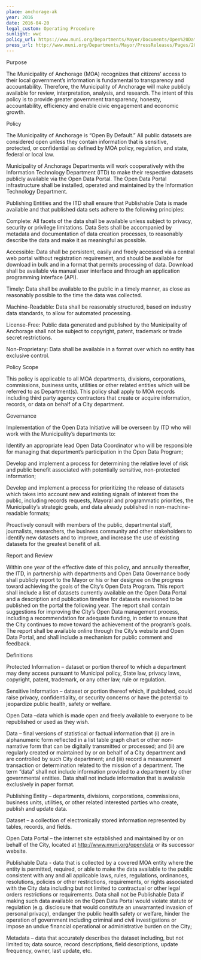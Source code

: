 ```yaml
---
place: anchorage-ak
year: 2016
date: 2016-04-20
legal_custom: Operating Procedure
sunlight: wwc
policy_url: https://www.muni.org/Departments/Mayor/Documents/Open%20Data%20Policy.pdf
press_url: http://www.muni.org/Departments/Mayor/PressReleases/Pages/20160427MunicipalityofAnchorageAdoptsOpenDataPolicy.aspx
---
```


Purpose

<span class="g-goals-and-values">The Municipality of Anchorage (MOA) recognizes that citizens’ access to their local government’s information is fundamental to transparency and accountability.  Therefore, the Municipality of Anchorage will make publicly available for review, interpretation, analysis, and research.  The intent of this policy is to provide greater government transparency, honesty, accountability, efficiency and enable civic engagement and economic growth.</span>

Policy

<span class="g-proactive-release">The Municipality of Anchorage is “Open By Default.”  <span class="g-build-on-precedent">All public datasets are considered open unless they contain information that is sensitive, protected, or confidential as defined by MOA policy, regulation, and state, federal or local law.</span></span>

<span class="g-data-portals-and-websites">Municipality of Anchorage Departments will work cooperatively with the Information Technology Department (ITD) to make their respective datasets publicly available via the Open Data Portal.  The Open Data Portal</span> infrastructure shall be installed, operated and maintained by the Information Technology Department.

<span class="g-data-quality">Publishing Entities and the ITD shall ensure that Publishable Data is made available and that published data sets adhere to the following principles:</span>

<span class="g-metadata"><span class="g-open-data-creation">Complete:  All facets of the data shall be available unless subject to privacy, security or privilege limitations.  Data Sets shall be accompanied by metadata and documentation of data creation processes, to reasonably describe the data and make it as meaningful as possible.</span></span>

<span class="g-open-access"><span class="g-bulk-data"><span class="g-public-apis">Accessible:  Data shall be persistent, easily and freely accessed via a central web portal without registration requirement, and should be available for download in bulk and in a format that permits processing of data.  Download shall be available via manual user interface and through an application programming interface (API)</span></span>.</span>

Timely:  Data shall be available to the public in a timely manner, as close as reasonably possible to the time the data was collected.

<span class="g-open-formats">Machine-Readable:  Data shall be reasonably structured, based on industry data standards, to allow for automated processing.</span>

<span class="g-license-free">License-Free:  Public data generated and published by the Municipality of Anchorage shall not be subject to copyright, patent, trademark or trade secret restrictions.</span>

Non-<span class="g-open-formats">Proprietary:  Data shall be available in a format over which no entity has exclusive control</span>.

Policy Scope

This <span class="g-outside-services">policy is applicable to all MOA departments, divisions, corporations, commissions, business units, utilities or other related entities which will be referred to as Department(s). This policy shall apply to MOA records including third party agency contractors that create or acquire information, records, or data on behalf of a City department. </span>

Governance 

<span class="g-oversight-authority">Implementation of the Open Data Initiative will be overseen by ITD who will work with the Municipality’s departments to:</span> 

Identify an appropriate lead Open Data Coordinator who will be responsible for managing that department’s participation in the Open Data Program; 

<span class="g-sensitive-information">Develop and implement a process for determining the relative level of risk and public benefit associated with potentially sensitive, non-protected information</span>; 

<span class="g-goals-and-values"><span class="g-prioritization">Develop and implement a process for prioritizing the release of datasets which takes into account new and existing signals of interest from the public, including records requests, Mayoral and programmatic priorities, the Municipality’s strategic goals, and data already published in non-machine-readable format</span></span>s;

<span class="g-partnerships">Proactively consult with members of the public, departmental staff, journalists, researchers, the business community and other stakeholders to identify new datasets and to improve, and increase the use of existing datasets for the greatest benefit of all.</span>

Report and Review

<span class="g-timelines"><span class="g-future-review">Within one year of the effective date of this policy, and annually thereafter, the ITD, in partnership with departments and Open Data Governance body shall publicly report to the Mayor or his or her designee on the progress toward achieving the goals of the City’s Open Data Program. </span></span><span class="g-real-time-updates">This <span class="g-timelines"><span class="g-future-review">report shall include a list of datasets</span></span> currently available on the Open Data Portal and a description and publication timeline for datasets envisioned <span class="g-timelines"><span class="g-future-review">to be published on the portal the following year. The report shall contain suggestions for improving the City’s Open Data management process</span></span></span>, including a recommendation for adequate funding, <span class="g-real-time-updates"><span class="g-timelines"><span class="g-future-review">in order to ensure that the City continues to move toward the achievement of the program’s goals. </span></span></span><span class="g-public-participation"><span class="g-timelines"><span class="g-future-review">The report shall be available online through the City’s website and Open Data Portal, and shall include a mechanism for public comment and feedback</span></span></span>. 

Definitions

Protected Information – dataset or portion thereof to which a department may deny access pursuant to Municipal policy, State law, privacy laws, copyright, patent, trademark, or any other law, rule or regulation.

Sensitive Information – dataset or portion thereof which, if published, could raise privacy, confidentiality, or security concerns or have the potential to jeopardize public health, safety or welfare.

Open Data –<span class="def-open">data which is made open and freely available to everyone to be republished or used as they wish.</span>

Data – <span class="def-data">final versions of statistical or factual information that (i) are in alphanumeric form reflected in a list table graph chart or other non-narrative form that can be digitally transmitted or processed; and (ii) are regularly created or maintained by or on behalf of a City department and are controlled by such City department; and (iii) record a measurement transaction or determination related to the mission of a department. The term “data” shall not include information provided to a department by other governmental entities.  Data shall not include information that is available exclusively in paper format.</span>

Publishing Entity – departments, divisions, corporations, commissions, business units, utilities, or other related interested parties who create, publish and update data.

Dataset – a collection of electronically stored information represented by tables, records, and fields.

Open Data Portal – <span class="g-data-portals-and-websites"><span class="g-permanent-access">the internet site established and maintained by or on behalf of the City, located at http://www.muni.org/opendata or its successor website</span></span>.

Publishable Data - <span class="def-public">data that is collected by a covered MOA entity where the entity is permitted, required, or able to make the data available to the public consistent with any and all applicable laws, rules, regulations, ordinances, resolutions, policies or other restrictions, requirements, or rights associated with the City data including but not limited to contractual or other legal orders restrictions or requirements. Data shall not be Publishable Data if making such data available on the Open Data Portal would violate statute or regulation (e.g. disclosure that would constitute an unwarranted invasion of personal privacy), endanger the public health safety or welfare, hinder the operation of government including criminal and civil investigations or impose an undue financial operational or administrative burden on the City</span>;

Metadata – data that accurately describes the dataset including, but not limited to; data source, record descriptions, field descriptions, update frequency, owner, last update, etc.

